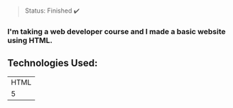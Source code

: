 > Status: Finished ✔️

### I'm taking a web developer course and I made a basic website using HTML.

## Technologies Used:

<table>
  <tr>
    <td>HTML</td>
  </tr>
  <tr>
    <td>5</td>
  </tr>
</table>
